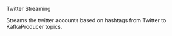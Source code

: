 Twitter Streaming

Streams the twitter accounts based on hashtags from Twitter to KafkaProducer topics.
